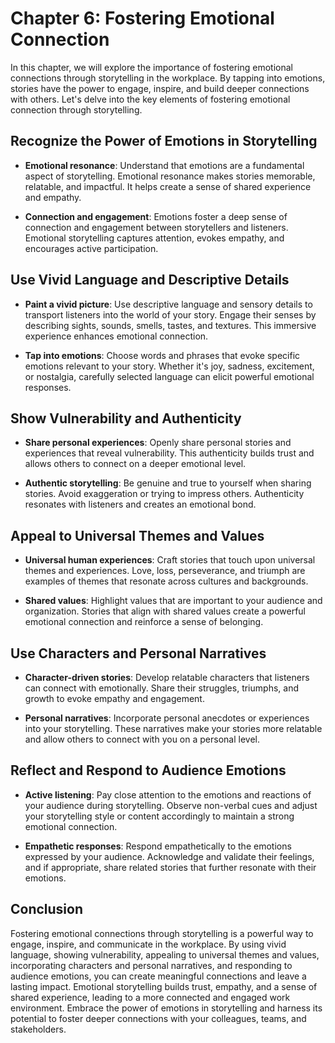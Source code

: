 Chapter 6: Fostering Emotional Connection
=========================================

In this chapter, we will explore the importance of fostering emotional connections through storytelling in the workplace. By tapping into emotions, stories have the power to engage, inspire, and build deeper connections with others. Let's delve into the key elements of fostering emotional connection through storytelling.

Recognize the Power of Emotions in Storytelling
-----------------------------------------------

* **Emotional resonance**: Understand that emotions are a fundamental aspect of storytelling. Emotional resonance makes stories memorable, relatable, and impactful. It helps create a sense of shared experience and empathy.

* **Connection and engagement**: Emotions foster a deep sense of connection and engagement between storytellers and listeners. Emotional storytelling captures attention, evokes empathy, and encourages active participation.

Use Vivid Language and Descriptive Details
------------------------------------------

* **Paint a vivid picture**: Use descriptive language and sensory details to transport listeners into the world of your story. Engage their senses by describing sights, sounds, smells, tastes, and textures. This immersive experience enhances emotional connection.

* **Tap into emotions**: Choose words and phrases that evoke specific emotions relevant to your story. Whether it's joy, sadness, excitement, or nostalgia, carefully selected language can elicit powerful emotional responses.

Show Vulnerability and Authenticity
-----------------------------------

* **Share personal experiences**: Openly share personal stories and experiences that reveal vulnerability. This authenticity builds trust and allows others to connect on a deeper emotional level.

* **Authentic storytelling**: Be genuine and true to yourself when sharing stories. Avoid exaggeration or trying to impress others. Authenticity resonates with listeners and creates an emotional bond.

Appeal to Universal Themes and Values
-------------------------------------

* **Universal human experiences**: Craft stories that touch upon universal themes and experiences. Love, loss, perseverance, and triumph are examples of themes that resonate across cultures and backgrounds.

* **Shared values**: Highlight values that are important to your audience and organization. Stories that align with shared values create a powerful emotional connection and reinforce a sense of belonging.

Use Characters and Personal Narratives
--------------------------------------

* **Character-driven stories**: Develop relatable characters that listeners can connect with emotionally. Share their struggles, triumphs, and growth to evoke empathy and engagement.

* **Personal narratives**: Incorporate personal anecdotes or experiences into your storytelling. These narratives make your stories more relatable and allow others to connect with you on a personal level.

Reflect and Respond to Audience Emotions
----------------------------------------

* **Active listening**: Pay close attention to the emotions and reactions of your audience during storytelling. Observe non-verbal cues and adjust your storytelling style or content accordingly to maintain a strong emotional connection.

* **Empathetic responses**: Respond empathetically to the emotions expressed by your audience. Acknowledge and validate their feelings, and if appropriate, share related stories that further resonate with their emotions.

Conclusion
----------

Fostering emotional connections through storytelling is a powerful way to engage, inspire, and communicate in the workplace. By using vivid language, showing vulnerability, appealing to universal themes and values, incorporating characters and personal narratives, and responding to audience emotions, you can create meaningful connections and leave a lasting impact. Emotional storytelling builds trust, empathy, and a sense of shared experience, leading to a more connected and engaged work environment. Embrace the power of emotions in storytelling and harness its potential to foster deeper connections with your colleagues, teams, and stakeholders.
